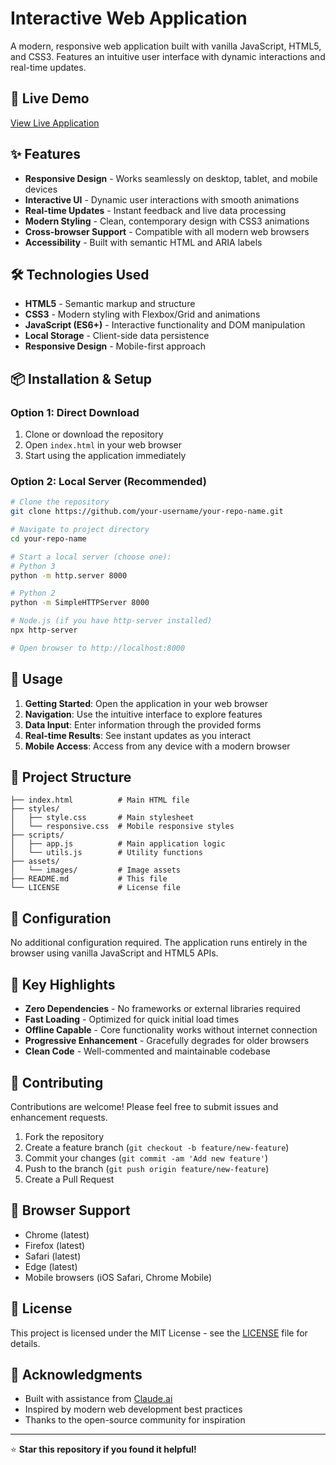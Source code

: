 # Interactive Web Application

A modern, responsive web application built with vanilla JavaScript, HTML5, and CSS3. Features an intuitive user interface with dynamic interactions and real-time updates.

## 🚀 Live Demo

[View Live Application](https://your-username.github.io/your-repo-name)

## ✨ Features

- **Responsive Design** - Works seamlessly on desktop, tablet, and mobile devices
- **Interactive UI** - Dynamic user interactions with smooth animations
- **Real-time Updates** - Instant feedback and live data processing
- **Modern Styling** - Clean, contemporary design with CSS3 animations
- **Cross-browser Support** - Compatible with all modern web browsers
- **Accessibility** - Built with semantic HTML and ARIA labels

## 🛠️ Technologies Used

- **HTML5** - Semantic markup and structure
- **CSS3** - Modern styling with Flexbox/Grid and animations
- **JavaScript (ES6+)** - Interactive functionality and DOM manipulation
- **Local Storage** - Client-side data persistence
- **Responsive Design** - Mobile-first approach

## 📦 Installation & Setup

### Option 1: Direct Download
1. Clone or download the repository
2. Open `index.html` in your web browser
3. Start using the application immediately

### Option 2: Local Server (Recommended)
```bash
# Clone the repository
git clone https://github.com/your-username/your-repo-name.git

# Navigate to project directory
cd your-repo-name

# Start a local server (choose one):
# Python 3
python -m http.server 8000

# Python 2
python -m SimpleHTTPServer 8000

# Node.js (if you have http-server installed)
npx http-server

# Open browser to http://localhost:8000
```

## 🎯 Usage

1. **Getting Started**: Open the application in your web browser
2. **Navigation**: Use the intuitive interface to explore features
3. **Data Input**: Enter information through the provided forms
4. **Real-time Results**: See instant updates as you interact
5. **Mobile Access**: Access from any device with a modern browser

## 📁 Project Structure

```
├── index.html          # Main HTML file
├── styles/
│   ├── style.css       # Main stylesheet
│   └── responsive.css  # Mobile responsive styles
├── scripts/
│   ├── app.js          # Main application logic
│   └── utils.js        # Utility functions
├── assets/
│   └── images/         # Image assets
├── README.md           # This file
└── LICENSE             # License file
```

## 🔧 Configuration

No additional configuration required. The application runs entirely in the browser using vanilla JavaScript and HTML5 APIs.

## 🌟 Key Highlights

- **Zero Dependencies** - No frameworks or external libraries required
- **Fast Loading** - Optimized for quick initial load times
- **Offline Capable** - Core functionality works without internet connection
- **Progressive Enhancement** - Gracefully degrades for older browsers
- **Clean Code** - Well-commented and maintainable codebase

## 🤝 Contributing

Contributions are welcome! Please feel free to submit issues and enhancement requests.

1. Fork the repository
2. Create a feature branch (`git checkout -b feature/new-feature`)
3. Commit your changes (`git commit -am 'Add new feature'`)
4. Push to the branch (`git push origin feature/new-feature`)
5. Create a Pull Request

## 📱 Browser Support

- Chrome (latest)
- Firefox (latest)
- Safari (latest)
- Edge (latest)
- Mobile browsers (iOS Safari, Chrome Mobile)

## 📄 License

This project is licensed under the MIT License - see the [LICENSE](LICENSE) file for details.

## 🙏 Acknowledgments

- Built with assistance from [Claude.ai](https://claude.ai)
- Inspired by modern web development best practices
- Thanks to the open-source community for inspiration

---

⭐ **Star this repository if you found it helpful!**
